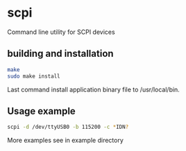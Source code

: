 # scpi

Command line utility for SCPI devices

## building and installation
```bash
make
sudo make install 
```
Last command install application binary file to /usr/local/bin. 

## Usage example

```bash
scpi -d /dev/ttyUSB0 -b 115200 -c *IDN?
```
More examples see in example directory
